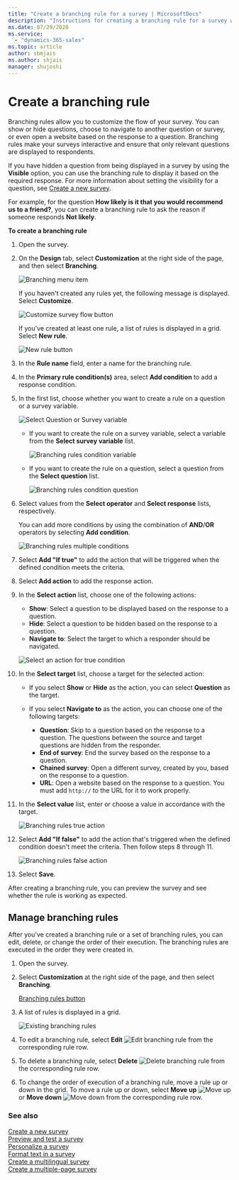 ```yaml
---
title: "Create a branching rule for a survey | MicrosoftDocs"
description: "Instructions for creating a branching rule for a survey with Dynamics 365 Customer Voice"
ms.date: 07/29/2020
ms.service:
  - "dynamics-365-sales"
ms.topic: article
author: sbmjais
ms.author: shjais
manager: shujoshi
---
```


# Create a branching rule

Branching rules allow you to customize the flow of your survey. You can show or hide questions, choose to navigate to another question or survey, or even open a website based on the response to a question. Branching rules make your surveys interactive and ensure that only relevant questions are displayed to respondents.

If you have hidden a question from being displayed in a survey by using the **Visible** option, you can use the branching rule to display it based on the required response. For more information about setting the visibility for a question, see [Create a new survey](create-new-survey.md).

For example, for the question **How likely is it that you would recommend us to a friend?**, you can create a branching rule to ask the reason if someone responds **Not likely**.

**To create a branching rule**

1. Open the survey.

2. On the **Design** tab, select **Customization** at the right side of the page, and then select **Branching**.

   ![Branching menu item](media/branching-menu.png "Branching menu item")

    If you haven't created any rules yet, the following message is displayed. Select **Customize**.

    ![Customize survey flow button](media/customize-survey-flow-button.png "Customize survey flow button") 

    If you've created at least one rule, a list of rules is displayed in a grid. Select **New rule**.

    ![New rule button](media/existing-rules.png "New rule button")

3. In the **Rule name** field, enter a name for the branching rule.

4. In the **Primary rule condition(s)** area, select **Add condition** to add a response condition.

5. In the first list, choose whether you want to create a rule on a question or a survey variable.

    ![Select Question or Survey variable](media/select-ques-var.png "Select Question or Survey variable")

   - If you want to create the rule on a survey variable, select a variable from the **Select survey variable** list.

     ![Branching rules condition variable](media/branch-condition-variable.png "Branching rules condition variable")

   - If you want to create the rule on a question, select a question from the **Select question** list.

     ![Branching rules condition question](media/branch-condition-question.png "Branching rules condition question")

6. Select values from the **Select operator** and **Select response** lists, respectively.

   You can add more conditions by using the combination of **AND**/**OR** operators by selecting **Add condition**.

    ![Branching rules multiple conditions](media/branch-multi-condition.png "Branching rules multiple conditions")

7. Select **Add "If true"** to add the action that will be triggered when the defined condition meets the criteria.

8. Select **Add action** to add the response action.

9. In the **Select action** list, choose one of the following actions:

    - **Show**: Select a question to be displayed based on the response to a question.
    - **Hide**: Select a question to be hidden based on the response to a question.
    - **Navigate to**: Select the target to which a responder should be navigated.

   ![Select an action for true condition](media/branch-true-select-action.png "Select an action for a true condition")

10. In the **Select target** list, choose a target for the selected action:

    - If you select **Show** or **Hide** as the action, you can select **Question** as the target.

    - If you select **Navigate to** as the action, you can choose one of the following targets:

      - **Question**: Skip to a question based on the response to a question. The questions between the source and target questions are hidden from the responder.
      - **End of survey**: End the survey based on the response to a question.
      - **Chained survey**: Open a different survey, created by you, based on the response to a question.
      - **URL**: Open a website based on the response to a question. You must add `http://` to the URL for it to work properly.

11. In the **Select value** list, enter or choose a value in accordance with the target.

    ![Branching rules true action](media/branch-true-action.png "Branching rules true action")

12. Select **Add "If false"** to add the action that's triggered when the defined condition doesn't meet the criteria. Then follow steps 8 through 11.

    ![Branching rules false action](media/branch-false-action.png "Branching rules false action")

13. Select **Save**.

After creating a branching rule, you can preview the survey and see whether the rule is working as expected.

## Manage branching rules

After you've created a branching rule or a set of branching rules, you can edit, delete, or change the order of their execution. The branching rules are executed in the order they were created in.

1. Open the survey.

2. Select **Customization** at the right side of the page, and then select **Branching**.

    [Branching rules button](media/branching-menu.png "Branching rules button")

3. A list of rules is displayed in a grid.

    ![Existing branching rules](media/existing-rules.png "Existing branching rules")

4. To edit a branching rule, select **Edit** ![Edit branching rule](media/edit-rule.png "Edit branching rule") from the corresponding rule row.

5. To delete a branching rule, select **Delete** ![Delete branching rule](media/delete-rule.png "Delete branching rule") from the corresponding rule row.

6. To change the order of execution of a branching rule, move a rule up or down in the grid. To move a rule up or down, select **Move up** ![Move up](media/move-up-rule.png "Move up") or **Move down** ![Move down](media/move-down-rule.png "Move down") from the corresponding rule row.

### See also

[Create a new survey](create-new-survey.md)<br>
[Preview and test a survey](preview-test-survey.md)<br>
[Personalize a survey](personalize-survey.md)<br>
[Format text in a survey](survey-text-format.md)<br>
[Create a multilingual survey](create-multilingual-survey.md)<br>
[Create a multiple-page survey](create-multipage-survey.md)
